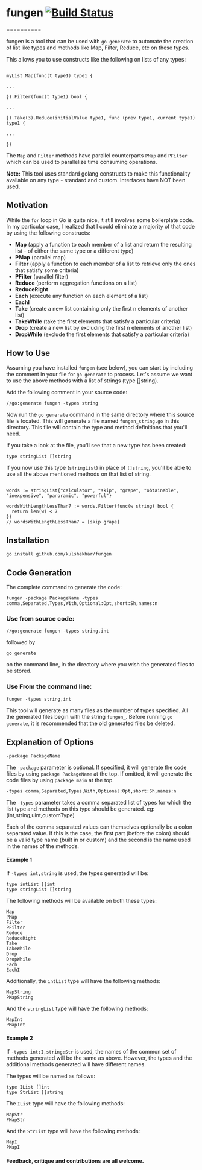 # fungen [![Build Status](https://api.travis-ci.org/kulshekhar/fungen.svg?branch=master)](https://travis-ci.org/kulshekhar/fungen.svg)
==========

fungen is a tool that can be used with `go generate` to automate the creation of list like types and methods like Map, Filter, Reduce, etc on these types.

This allows you to use constructs like the following on lists of any types:

```

myList.Map(func(t type1) type1 {

...

}).Filter(func(t type1) bool {

...

}).Take(3).Reduce(initialValue type1, func (prev type1, current type1) type1 {

...

})

```

The `Map` and `Filter` methods have parallel counterparts `PMap` and `PFilter` which can be used to parallelize time consuming operations.

__Note:__ This tool uses standard golang constructs to make this functionality available on any type - standard and custom. Interfaces have NOT been used.

## Motivation

While the `for` loop in Go is quite nice, it still involves some boilerplate code. In my particular case, I realized that I could eliminate a majority of that code by using the following constructs:

- __Map__ (apply a function to each member of a list and return the resulting list - of either the same type or a different type)
- __PMap__ (parallel map)
- __Filter__ (apply a function to each member of a list to retrieve only the ones that satisfy some criteria)
- __PFilter__ (parallel filter)
- __Reduce__ (perform aggregation functions on a list)
- __ReduceRight__
- __Each__ (execute any function on each element of a list)
- __EachI__
- __Take__ (create a new list containing only the first n elements of another list)
- __TakeWhile__ (take the first elements that satisfy a particular criteria)
- __Drop__ (create a new list by excluding the first n elements of another list)
- __DropWhile__ (exclude the first elements that satisfy a particular criteria)

## How to Use

Assuming you have installed `fungen` (see below), you can start by including the comment in your file for `go generate` to process. Let's assume we want to use the above methods with a list of strings (type []string).

Add the following comment in your source code:

```
//go:generate fungen -types string
```

Now run the `go generate` command in the same directory where this source file is located. This will generate a file named `fungen_string.go` in this directory. This file will contain the type and method definitions that you'll need.

If you take a look at the file, you'll see that a new type has been created:

```
type stringList []string
```

If you now use this type (`stringList`) in place of `[]string`, you'll be able to use all the above mentioned methods on that list of string.

```

words := stringList{"calculator", "skip", "grape", "obtainable", "inexpensive", "panoramic", "powerful"}

wordsWithLengthLessThan7 := words.Filter(func(w string) bool {
  return len(w) < 7  
})
// wordsWithLengthLessThan7 = [skip grape]

```

## Installation

```
go install github.com/kulshekhar/fungen
```

## Code Generation
The complete command to generate the code:

```
fungen -package PackageName -types comma,Separated,Types,With,Optional:Opt,short:Sh,names:n
```

### Use from source code:

```
//go:generate fungen -types string,int
```
followed by
```
go generate
```
on the command line, in the directory where you wish the generated files to be stored.


### Use From the command line:

```
fungen -types string,int
```

This tool will generate as many files as the number of types specified. All the generated files begin with the string `fungen_`. Before running `go generate`, it is recommended that the old generated files be deleted. 

## Explanation of Options

```
-package PackageName
```

The `-package` parameter is optional. If specified, it will generate the code files by using `package PackageName` at the top. If omitted, it will generate the code files by using `package main` at the top. 

```
-types comma,Separated,Types,With,Optional:Opt,short:Sh,names:n
```

The `-types` parameter takes a comma separated list of types for which the list type and methods on this type should be generated. eg: (int,string,uint,customType)

Each of the comma separated values can themselves optionally be a colon separated value. If this is the case, the first part (before the colon) should be a valid type name (built in or custom) and the second is the name used in the names of the methods.

#### Example 1

If `-types int,string` is used, the types generated will be:

```
type intList []int
type stringList []string

```

The following methods will be available on both these types:

```
Map
PMap
Filter
PFilter
Reduce
ReduceRight
Take
TakeWhile
Drop
DropWhile
Each
EachI

```

Additionally, the `intList` type will have the following methods:

```
MapString
PMapString
```

And the `stringList` type will have the following methods:

```
MapInt
PMapInt
```

#### Example 2

If `-types int:I,string:Str` is used, the names of the common set of methods generated will be the same as above. However, the types and the additional methods generated will have different names.

The types will be named as follows:

```
type IList []int
type StrList []string

```


The `IList` type will have the following methods:

```
MapStr
PMapStr
```

And the `StrList` type will have the following methods:

```
MapI
PMapI
```

#### Feedback, critique and contributions are all welcome.
